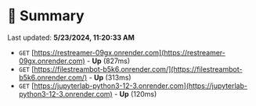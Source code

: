# 📖 Summary
Last updated: **5/23/2024, 11:20:33 AM**

- `GET` [https://restreamer-09gx.onrender.com](https://restreamer-09gx.onrender.com) - **Up** (827ms)
- `GET` [https://filestreambot-b5k6.onrender.com/](https://filestreambot-b5k6.onrender.com/) - **Up** (313ms)
- `GET` [https://jupyterlab-python3-12-3.onrender.com](https://jupyterlab-python3-12-3.onrender.com) - **Up** (120ms)
